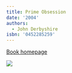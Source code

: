 ```yaml
---
title: Prime Obsession
date: '2004'
authors:
  - John Derbyshire
isbn: '0452285259'
---
```

[Book homepage](https://www.johnderbyshire.com/Books/Prime/page.html)

![](/media/books/derbyshire03.jpg)
